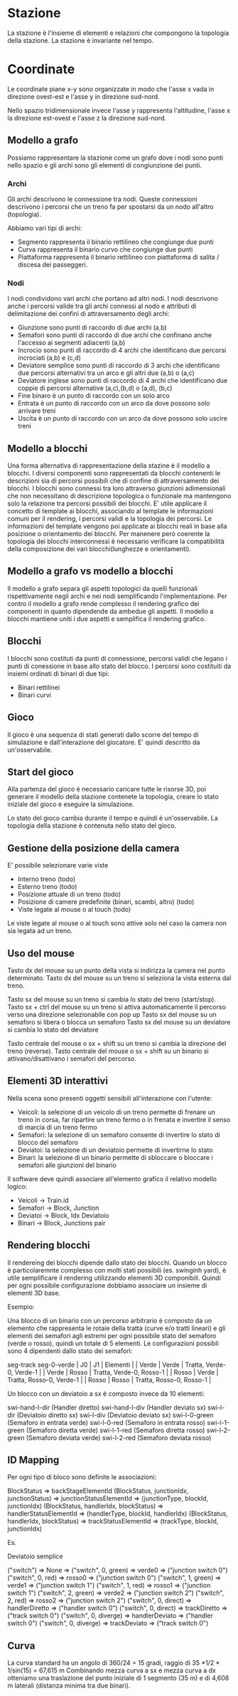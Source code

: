 
# Stazione

La stazione è l'insieme di elementi e relazioni che compongono la topologia della stazione.
La stazione è invariante nel tempo.

# Coordinate

Le coordinate piane x-y sono organizzate in modo che l'asse x vada in direzione ovest-est e l'asse y 
in direzione sud-nord.

Nello spazio tridimensionale invece l'asse y rappresenta l'altitudine, l'asse x la direzione est-ovest 
e l'asse z la direzione sud-nord.  

## Modello a grafo
Possiamo rappresentare la stazione come un grafo dove i nodi sono punti nello spazio e gli archi sono gli elementi di congiunzione dei punti.


### Archi

Gli archi descrivono le connessione tra nodi.
Queste connessioni descrivono i percorsi che un treno fa per spostarsi da un nodo all'altro (topologia). 

Abbiamo vari tipi di archi:

 * Segmento rappresenta il binario rettilineo che congiunge due punti
 * Curva rappresenta il binario curvo che congiunge due punti
 * Piattaforma rappresenta il binario rettilineo con piattaforma di salita / discesa dei passeggeri.

### Nodi
 
I nodi condividono vari archi che portano ad altri nodi.
I nodi descrivono anche i percorsi valide tra gli archi connessi al nodo e attributi di delimitazione dei confini di attraversamento degli archi:
  
  * Giunzione sono punti di raccordo di due archi (a,b)
  * Semafori sono punti di raccordo di due archi che confinano anche l'accesso ai segmenti adiacenti (a,b)
  * Incrocio sono punti di raccordo di 4 archi che identificano due percorsi incrociati (a,b) e (c,d)
  * Deviatore semplice sono punti di raccordo di 3 archi che identificano due percorsi alternativi tra un arco e gli altri due (a,b) o (a,c)
  * Deviatore inglese sono punti di raccordo di 4 archi che identificano due coppie di percorsi alternative (a,c),(b,d) o (a,d), (b,c)
  * Fine binaro è un punto di raccordo con un solo arco 
  * Entrata è un punto di raccordo con un arco da dove possono solo arrivare treni
  * Uscita è un punto di raccordo con un arco da dove possono solo uscire treni


## Modello a blocchi   

Una forma alternativa di rappresentazione della stazine è il modello a blocchi.
I diversi componenti sono rappresentati da blocchi contenenti le descrizioni sia di percorsi possibili che di confine di attraversamento dei blocchi.
I blocchi sono connessi tra loro attraverso giunzioni adimensionali che non necessitano di descrizione topologica o funzionale ma mantengono solo
la relazione tra percorsi possibili dei blocchi.
E' utile applicare il concetto di template ai blocchi, associando al template le informazioni comuni per il rendering,
i percorsi validi e la topologia dei percorsi.
Le informazioni del template vengono poi applicate ai blocchi reali in base alla posizione o orientamento dei blocchi.
Per manenere però coerente la topologia dei blocchi interconnessi è necessario verificare la compatibilità della composizione
dei vari blocchi(lunghezze e orientamenti).


## Modello a grafo vs modello a blocchi
 
Il modello a grafo separa gli aspetti topologici da quelli funzionali rispettivamente negli archi e nei nodi semplificando l'implementazione.
Per contro il modello a grafo rende complesso il rendering grafico dei componenti in quanto dipendende da ambedue gli aspetti.
Il modello a blocchi mantiene uniti i due aspetti e semplifica il rendering grafico.


## Blocchi

I blocchi sono costituti da punti di connessione, percorsi validi che legano i punti di conessione in base allo stato del blocco.
I percorsi sono costituiti da insiemi ordinati di binari di due tipi:
  * Binari rettilinei
  * Binari curvi


## Gioco

Il gioco è una sequenza di stati generati dallo scorre del tempo di simulazione e dall'interazione del giocatore.
E' quindi descritto da un'osservabile.

  
## Start del gioco

Alla partenza del gioco è necessario caricare tutte le risorse 3D, poi generare il modello della stazione contenete la
topologia, creare lo stato iniziale del gioco e eseguire la simulazione.

Lo stato del gioco cambia durante il tempo e quindi è un'osservabile.
La topologia della stazione è contenuta nello stato del gioco.

## Gestione della posizione della camera

E' possibile selezionare varie viste
  
  * Interno treno (todo)
  * Esterno treno (todo)
  * Posizione attuale di un treno (todo)
  * Posizione di camere predefinite (binari, scambi, altro) (todo)
  * Viste legate al mouse o al touch (todo)

Le viste legate al mouse o al touch sono attive solo nel caso la camera non sia legata ad un treno.

## Uso del mouse

Tasto dx del mouse su un punto della vista si indirizza la camera nel punto determinato.
Tasto dx del mouse su un treno si seleziona la vista esterna dal treno.

Tasto sx del mouse su un treno si cambia lo stato del treno (start/stop).
Tasto sx + ctrl del mouse su un treno si attiva automaticamente il percorso verso una direzione selezionabile con pop up
Tasto sx del mouse su un semaforo si libera o blocca un semaforo
Tasto sx del mouse su un deviatore si cambia lo stato del deviatore

Tasto centrale del mouse o sx + shift su un treno si cambia la direzione del treno (reverse).
Tasto centrale del mouse o sx + shift su un binario si attivano/disattivano i semafori del percorso.


## Elementi 3D interattivi

Nella scena sono presenti oggetti sensibili all'interazione con l'utente:

  * Veicoli: la selezione di un veicolo di un treno permette di frenare un treno in corsa,
    far ripartire un treno fermo o in frenata e invertire il senso di marcia di un treno fermo
  * Semafori: la selezione di un semaforo consente di invertire lo stato di blocco del semaforo
  * Deviatoi: la selezione di un deviatoio permette di invertirne lo stato
  * Binari: la selezione di un binario permette di sbloccare o bloccare i semafori alle giunzioni del binario

Il software deve quindi associare all'elemento grafico il relativo modello logico:

  * Veicoli -> Train.id
  * Semafori -> Block, Junction
  * Deviatoi -> Block, Idx Deviatoio
  * Binari -> Block, Junctions pair

## Rendering blocchi

Il rendereing dei blocchi dipende dallo stato dei blocchi.
Quando un blocco è particolaremnte complesso con molti stati possibili (es. swinginh yard), è utile semplificare
il rendering utilizzando elementi 3D componibili.
Quindi per ogni possibile configurazione dobbiamo associare un insieme di elementi 3D base.

Esempio:

Una blocco di un binario con un percorso arbitrario è composto da un elemento che rappresenta le rotaie della tratta (curve e/o tratti lineari) e gli elementi dei semafori agli estremi per ogni possibile stato del semaforo (verde o rosso), quindi un totale di 5 elementi.
Le configurazioni possibli sono 4 dipendenti dallo stato dei semafori:

seg-track
seg-0-verde
| J0    | J1    | Elementi                 |
| Verde | Verde | Tratta, Verde-0, Verde-1 |
| Verde | Rosso | Tratta, Verde-0, Rosso-1 |
| Rosso | Verde | Tratta, Rosso-0, Verde-1 |
| Rosso | Rosso | Tratta, Rosso-0, Rosso-1 |

Un blocco con un deviatoio a sx è composto invece da 10 elementi:

swi-hand-l-dir (Handler diretto)
swi-hand-l-div (Handler deviato sx)
swi-l-dir (Deviatoio diretto sx)
swi-l-div (Deviatoio deviato sx)
swi-l-0-green (Semaforo in entrata verde)
swi-l-0-red (Semaforo in entrata rosso)
swi-l-1-green (Semaforo diretta verde)
swi-l-1-red (Semaforo diretta rosso)
swi-l-2-green (Semaforo deviata verde)
swi-l-2-red (Semaforo deviata rosso)


## ID Mapping

Per ogni tipo di bloco sono definite le associazioni:

BlockStatus => backStageElementId
(BlockStatus, junctionIdx, junctionStatus) => junctionStatusElementId => (junctionType, blockId, junctionIdx)
(BlockStatus, handlerIdx, blockStatus) => handlerStatusElementId => (handlerType, blockId, handlerIdx)
(BlockStatus, handlerIdx, blockStatus) => trackStatusElementId => (trackType, blockId, junctionIdx)

Es.

Deviatoio semplice



("switch") => None =>
("switch", 0, green) => verde0 => ("junction switch 0")
("switch", 0, red) => rosso0 => ("junction switch 0")
("switch", 1, green) => verde1 => ("junction switch 1")
("switch", 1, red) => rosso1 => ("junction switch 1")
("switch", 2, green) => verde2 => ("junction switch 2")
("switch", 2, red) => rosso2 => ("junction switch 2")
("switch", 0, direct) => handlerDiretto => ("handler switch 0")
("switch", 0, direct) => trackDiretto => ("track switch 0")
("switch", 0, diverge) => handlerDeviato => ("handler switch 0")
("switch", 0, diverge) => trackDeviato => ("track switch 0")

## Curva

La curva standard ha un angolo di 360/24 = 15 gradi, raggio di 35 *1/2 * 1/sin(15) = 67,615 m
Combinando mezza curva a sx e mezza curva a dx otteniamo una traslazione del punto iniziale di 1 segmento (35 m) e di 
4,608 m laterali (distanza minima tra due binari).


  
